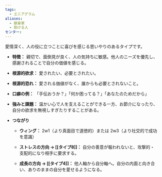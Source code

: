 ```yaml
---
tags:
  - エニアグラム
aliases:
  - 献身家
  - 助ける人
センター:
---
```

愛情深く、人の役に立つことに喜びを感じる思いやりのあるタイプです。

- **特徴：** 親切で、面倒見が良く、人の気持ちに敏感。他人のニーズを優先し、感謝されることで自分の価値を感じる。
    
- **根源的欲求：** 愛されたい、必要とされたい。
    
- **根源的恐れ：** 愛される価値がなく、誰からも必要とされないこと。
    
- **口癖の例：** 「手伝おうか？」「何か困ってる？」「あなたのためだから」
    
- **強みと課題：** 温かい心で人を支えることができる一方、お節介になったり、自分の欲求を無視しすぎたりすることがある。

- **つながり**
    
    - **ウィング：** 2w1（より真面目で道徳的）または 2w3（より社交的で成功を意識）
        
    - **ストレスの方向 → [[タイプ8]]：** 自分の善意が報われないと、攻撃的・支配的になり相手に要求する。
        
    - **成長の方向 → [[タイプ4]]：** 他人軸から自分軸へ。自分の内面と向き合い、ありのままの自分を愛せるようになる。